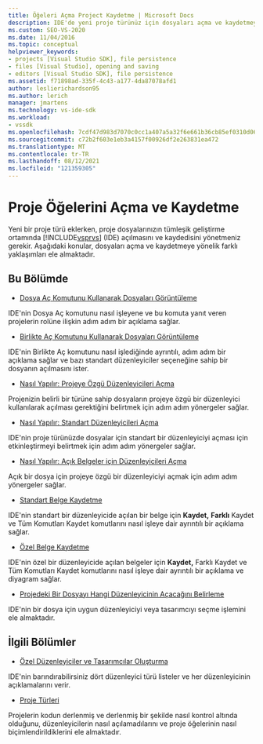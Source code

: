 ```yaml
---
title: Öğeleri Açma Project Kaydetme | Microsoft Docs
description: IDE'de yeni proje türünüz için dosyaları açma ve kaydetmeye yönelik farklı Visual Studio öğrenin.
ms.custom: SEO-VS-2020
ms.date: 11/04/2016
ms.topic: conceptual
helpviewer_keywords:
- projects [Visual Studio SDK], file persistence
- files [Visual Studio], opening and saving
- editors [Visual Studio SDK], file persistence
ms.assetid: f71898ad-335f-4c43-a177-4da87078afd1
author: leslierichardson95
ms.author: lerich
manager: jmartens
ms.technology: vs-ide-sdk
ms.workload:
- vssdk
ms.openlocfilehash: 7cdf47d983d7070c0cc1a407a5a32f6e661b36cb85ef0310d06be112c2cb0816
ms.sourcegitcommit: c72b2f603e1eb3a4157f00926df2e263831ea472
ms.translationtype: MT
ms.contentlocale: tr-TR
ms.lasthandoff: 08/12/2021
ms.locfileid: "121359305"
---
```

# <a name="opening-and-saving-project-items"></a>Proje Öğelerini Açma ve Kaydetme
Yeni bir proje türü eklerken, proje dosyalarınızın tümleşik geliştirme ortamında [!INCLUDE[vsprvs](../../code-quality/includes/vsprvs_md.md)] (IDE) açılmasını ve kaydedisini yönetmeniz gerekir. Aşağıdaki konular, dosyaları açma ve kaydetmeye yönelik farklı yaklaşımları ele almaktadır.

## <a name="in-this-section"></a>Bu Bölümde
- [Dosya Aç Komutunu Kullanarak Dosyaları Görüntüleme](../../extensibility/internals/displaying-files-by-using-the-open-file-command.md)

 IDE'nin Dosya Aç komutunu nasıl işleyene ve bu komuta yanıt veren projelerin rolüne ilişkin adım adım bir açıklama sağlar. 

- [Birlikte Aç Komutunu Kullanarak Dosyaları Görüntüleme](../../extensibility/internals/displaying-files-by-using-the-open-with-command.md)

 IDE'nin Birlikte Aç komutunu nasıl işlediğinde ayrıntılı, adım adım bir açıklama sağlar ve bazı standart düzenleyiciler seçeneğine sahip bir dosyanın açılmasını ister. 

- [Nasıl Yapılır: Projeye Özgü Düzenleyicileri Açma](../../extensibility/how-to-open-project-specific-editors.md)

 Projenizin belirli bir türüne sahip dosyaların projeye özgü bir düzenleyici kullanılarak açılması gerektiğini belirtmek için adım adım yönergeler sağlar.

- [Nasıl Yapılır: Standart Düzenleyicileri Açma](../../extensibility/how-to-open-standard-editors.md)

 IDE'nin proje türünüzde dosyalar için standart bir düzenleyiciyi açması için etkinleştirmeyi belirtmek için adım adım yönergeler sağlar.

- [Nasıl Yapılır: Açık Belgeler için Düzenleyicileri Açma](../../extensibility/how-to-open-editors-for-open-documents.md)

 Açık bir dosya için projeye özgü bir düzenleyiciyi açmak için adım adım yönergeler sağlar.

- [Standart Belge Kaydetme](../../extensibility/internals/saving-a-standard-document.md)

 IDE'nin standart bir düzenleyicide açılan bir belge  için **Kaydet,** **Farklı** Kaydet ve Tüm Komutları Kaydet komutlarını nasıl işleye dair ayrıntılı bir açıklama sağlar.

- [Özel Belge Kaydetme](../../extensibility/internals/saving-a-custom-document.md)

 IDE'nin özel bir düzenleyicide açılan belgeler için **Kaydet,** Farklı Kaydet ve Tüm Komutları Kaydet komutlarını nasıl işleye dair ayrıntılı bir açıklama ve diyagram sağlar. 

- [Projedeki Bir Dosyayı Hangi Düzenleyicinin Açacağını Belirleme](../../extensibility/internals/determining-which-editor-opens-a-file-in-a-project.md)

 IDE'nin bir dosya için uygun düzenleyiciyi veya tasarımcıyı seçme işlemini ele almaktadır.

## <a name="related-sections"></a>İlgili Bölümler
- [Özel Düzenleyiciler ve Tasarımcılar Oluşturma](../../extensibility/creating-custom-editors-and-designers.md)

 IDE'nin barındırabilirsiniz dört düzenleyici türü listeler ve her düzenleyicinin açıklamalarını verir.

- [Proje Türleri](../../extensibility/internals/project-types.md)

 Projelerin kodun derlenmiş ve derlenmiş bir şekilde nasıl kontrol altında olduğunu, düzenleyicilerin nasıl açılamadılarını ve proje öğelerinin nasıl biçimlendirildiklerini ele almaktadır.
